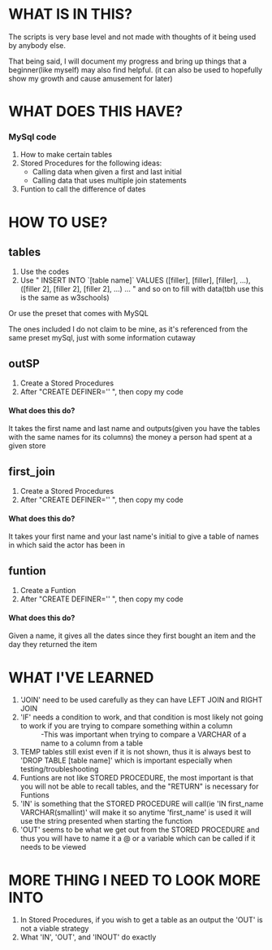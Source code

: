 # WHAT IS IN THIS?
The scripts is very base level and not made with thoughts of it being used by anybody else. 

That being said, I will document my progress and bring up things that a beginner(like myself) may also find helpful.
(it can also be used to hopefully show my growth and cause amusement for later)

# WHAT DOES THIS HAVE?
<h3>MySql code</h3>
<ol> 
<li>How to make certain tables</li>
<li>Stored Procedures for the following ideas: 
<ul>
  <li>Calling data when given a first and last initial</li>
  <li>Calling data that uses multiple join statements</li>
</ul> </li>
<li>Funtion to call the difference of dates</li>
</ol>

# HOW TO USE?
<h2>tables</h2>
<ol>
  <li>Use the codes</li>
  <li>Use  " INSERT INTO `[table name]` VALUES ([filler], [filler], [filler], ...), ([filler 2], [filler 2], [filler 2], ...) ... " and so on to fill with data(tbh use this is the same as w3schools)</li>
</ol>
  Or use the preset that comes with MySQL

  The ones included I do not claim to be mine, as it's referenced from the same preset mySql, just with some information cutaway

<h2>outSP</h2>
<ol>
  <li>Create a Stored Procedures</li>
  <li>After "CREATE DEFINER='' ", then copy my code</li>
</ol>
<h4>What does this do?</h4>
It takes the first name and last name and outputs(given you have the tables with the same names for its columns) the money a person had spent at a given store 

<h2>first_join</h2>
<ol>
 <li>Create a Stored Procedures</li>
  <li>After "CREATE DEFINER='' ", then copy my code</li>
</ol>
<h4>What does this do?</h4>
It takes your first name and your last name's initial to give a table of names in which said the actor has been in

<h2>funtion</h2>
<ol>
 <li>Create a Funtion</li>
  <li>After "CREATE DEFINER='' ", then copy my code</li>
</ol>
<h4>What does this do?</h4>
Given a name, it gives all the dates since they first bought an item and the day they returned the item 

# WHAT I'VE LEARNED
<ol>
  <li>'JOIN' need to be used carefully as they can have LEFT JOIN and RIGHT JOIN</li>
  <li>'IF' needs a condition to work, and that condition is most likely not going to work if you are trying to compare something within a column</li>
  <dd>-This was important when trying to compare a VARCHAR of a name to a column from a table</dd>
  <li>TEMP tables still exist even if it is not shown, thus it is always best to 'DROP TABLE [table name]' which is important especially when testing/troubleshooting</li>
  <li>Funtions are not like STORED PROCEDURE, the most important is that you will not be able to recall tables, and the "RETURN" is necessary for Funtions</li>
  <li>'IN' is something that the STORED PROCEDURE will call(ie 'IN first_name VARCHAR(smallint)' will make it so anytime 'first_name' is used it will use the string presented when starting the function </li>
  <li>'OUT' seems to be what we get out from the STORED PROCEDURE and thus you will have to name it a @ or a variable which can be called if it needs to be viewed</li>
</ol>

# MORE THING I NEED TO LOOK MORE INTO
<ol>
  <li>In Stored Procedures, if you wish to get a table as an output the 'OUT' is not a viable strategy</li>
  <li>What 'IN', 'OUT', and 'INOUT' do exactly</li>  
</ol>
